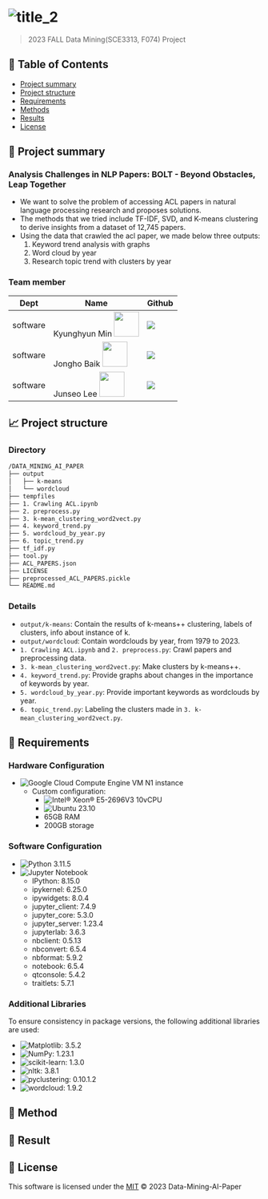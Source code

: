 # ![title_2](https://github.com/Data-Mining-AI-Paper/DATA_MINING_AI_PAPER/assets/78012131/10d9f387-3088-4a6d-99a6-3daa8435c0cb)

> 2023 FALL Data Mining(SCE3313, F074) Project

## 🚩 Table of Contents

- [Project summary](#-project-summary)
- [Project structure](#-project-structure)
- [Requirements](#-requirements)
- [Methods](#-methods)
- [Results](#-results)
- [License](#-license)

## 📃 Project summary

### Analysis Challenges in NLP Papers: BOLT - Beyond Obstacles, Leap Together

- We want to solve the problem of accessing ACL papers in natural language processing research and proposes solutions.
- The methods that we tried include TF-IDF, SVD, and K-means clustering to derive insights from a dataset of 12,745 papers.
- Using the data that crawled the acl paper, we made below three outputs:
  1. Keyword trend analysis with graphs
  2. Word cloud by year
  3. Research topic trend with clusters by year

### Team member

| Dept     | Name          | Github|
| -------- | ------------- |-------|
| software | Kyunghyun Min <img src="https://avatars.githubusercontent.com/u/16879600?v=4" width="50">|[<img src="https://img.shields.io/badge/GitHub-181717?style=for-the-badge&logo=GitHub&logoColor=white"/>](https://github.com/enjoeyland)|
| software | Jongho    Baik <img src="https://github.com/Data-Mining-AI-Paper/DATA_MINING_AI_PAPER/assets/78012131/e9bf5d98-277a-492f-a6f5-924f41c8ce67" width="50">|[<img src="https://img.shields.io/badge/GitHub-181717?style=for-the-badge&logo=GitHub&logoColor=white"/>](https://github.com/JongHoB)|
| software | Junseo    Lee <img src="https://avatars.githubusercontent.com/u/78635277?v=4" width="50">   |[<img src="https://img.shields.io/badge/GitHub-181717?style=for-the-badge&logo=GitHub&logoColor=white"/>](https://github.com/LucPle)|

## 📈 Project structure

### Directory

```bash
/DATA_MINING_AI_PAPER
├── output
│   ├── k-means
│   └── wordcloud
├── tempfiles
├── 1. Crawling ACL.ipynb
├── 2. preprocess.py
├── 3. k-mean_clustering_word2vect.py
├── 4. keyword_trend.py
├── 5. wordcloud_by_year.py
├── 6. topic_trend.py
├── tf_idf.py
├── tool.py
├── ACL_PAPERS.json
├── LICENSE
├── preprocessed_ACL_PAPERS.pickle
└── README.md
```

### Details

- `output/k-means`: Contain the results of k-means++ clustering, labels of clusters, info about instance of k.
- `output/wordcloud`: Contain wordclouds by year, from 1979 to 2023.
- `1. Crawling ACL.ipynb` and `2. preprocess.py`: Crawl papers and preprocessing data.
- `3. k-mean_clustering_word2vect.py`: Make clusters by k-means++.
- `4. keyword_trend.py`: Provide graphs about changes in the importance of keywords by year.
- `5. wordcloud_by_year.py`: Provide important keywords as wordclouds by year.
- `6. topic_trend.py`: Labeling the clusters made in `3. k-mean_clustering_word2vect.py`.

## 🔑 Requirements

### Hardware Configuration

- ![Google Cloud](https://img.shields.io/badge/GoogleCloud-%234285F4.svg?style=for-the-badge&logo=google-cloud&logoColor=white) Compute Engine VM N1 instance
  - Custom configuration:
    - ![Intel® Xeon® E5-2696V3](https://img.shields.io/badge/Intel®-Xeon®_E5_2696V3-0071C5?style=for-the-badge&logo=intel&logoColor=white) 10vCPU
    - ![Ubuntu](https://img.shields.io/badge/Ubuntu-E95420?style=for-the-badge&logo=ubuntu&logoColor=white) 23.10
    - 65GB RAM
    - 200GB storage

### Software Configuration

- ![Python](https://img.shields.io/badge/python-3670A0?style=for-the-badge&logo=python&logoColor=ffdd54) 3.11.5 
- ![Jupyter Notebook](https://img.shields.io/badge/jupyter-%23FA0F00.svg?style=for-the-badge&logo=jupyter&logoColor=white)
  - IPython: 8.15.0
  - ipykernel: 6.25.0
  - ipywidgets: 8.0.4
  - jupyter_client: 7.4.9
  - jupyter_core: 5.3.0
  - jupyter_server: 1.23.4
  - jupyterlab: 3.6.3
  - nbclient: 0.5.13
  - nbconvert: 6.5.4
  - nbformat: 5.9.2
  - notebook: 6.5.4
  - qtconsole: 5.4.2
  - traitlets: 5.7.1

### Additional Libraries

To ensure consistency in package versions, the following additional libraries are used:

- ![Matplotlib](https://img.shields.io/badge/Matplotlib-%23ffffff.svg?style=for-the-badge&logo=Matplotlib&logoColor=black): 3.5.2
- ![NumPy](https://img.shields.io/badge/numpy-%23013243.svg?style=for-the-badge&logo=numpy&logoColor=white): 1.23.1
- ![scikit-learn](https://img.shields.io/badge/scikit--learn-%23F7931E.svg?style=for-the-badge&logo=scikit-learn&logoColor=white): 1.3.0
- ![nltk](https://img.shields.io/badge/nltk-blue): 3.8.1
- ![pyclustering](https://img.shields.io/badge/pyclustering-purple): 0.10.1.2
- ![wordcloud](https://img.shields.io/badge/wordcloud-black): 1.9.2

## 🔨 Method

## 🎫 Result

## 📜 License

This software is licensed under the [MIT](https://github.com/nhn/tui.editor/blob/master/LICENSE) © 2023 Data-Mining-AI-Paper
